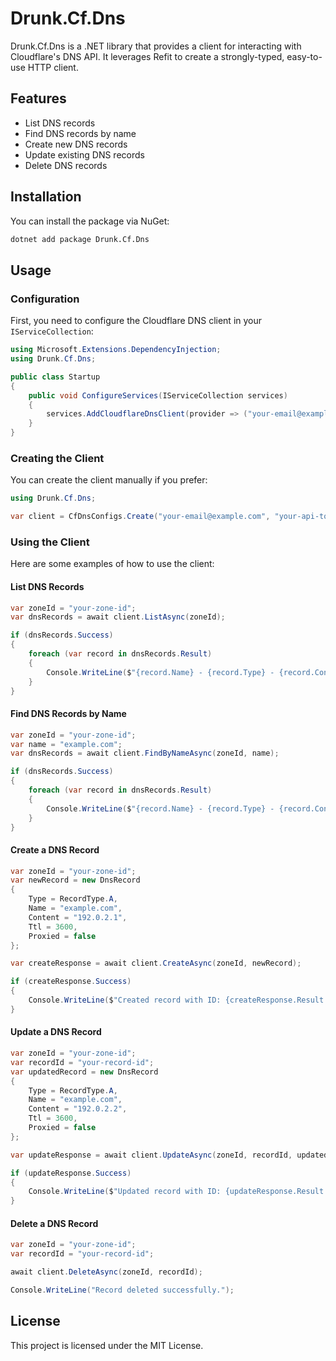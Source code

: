 # Drunk.Cf.Dns

Drunk.Cf.Dns is a .NET library that provides a client for interacting with Cloudflare's DNS API. It leverages Refit to create a strongly-typed, easy-to-use HTTP client.

## Features

- List DNS records
- Find DNS records by name
- Create new DNS records
- Update existing DNS records
- Delete DNS records

## Installation

You can install the package via NuGet:

```sh
dotnet add package Drunk.Cf.Dns
```

## Usage

### Configuration

First, you need to configure the Cloudflare DNS client in your `IServiceCollection`:

```csharp
using Microsoft.Extensions.DependencyInjection;
using Drunk.Cf.Dns;

public class Startup
{
    public void ConfigureServices(IServiceCollection services)
    {
        services.AddCloudflareDnsClient(provider => ("your-email@example.com", "your-api-token"));
    }
}
```

### Creating the Client

You can create the client manually if you prefer:

```csharp
using Drunk.Cf.Dns;

var client = CfDnsConfigs.Create("your-email@example.com", "your-api-token");
```

### Using the Client

Here are some examples of how to use the client:

#### List DNS Records

```csharp
var zoneId = "your-zone-id";
var dnsRecords = await client.ListAsync(zoneId);

if (dnsRecords.Success)
{
    foreach (var record in dnsRecords.Result)
    {
        Console.WriteLine($"{record.Name} - {record.Type} - {record.Content}");
    }
}
```

#### Find DNS Records by Name

```csharp
var zoneId = "your-zone-id";
var name = "example.com";
var dnsRecords = await client.FindByNameAsync(zoneId, name);

if (dnsRecords.Success)
{
    foreach (var record in dnsRecords.Result)
    {
        Console.WriteLine($"{record.Name} - {record.Type} - {record.Content}");
    }
}
```

#### Create a DNS Record

```csharp
var zoneId = "your-zone-id";
var newRecord = new DnsRecord
{
    Type = RecordType.A,
    Name = "example.com",
    Content = "192.0.2.1",
    Ttl = 3600,
    Proxied = false
};

var createResponse = await client.CreateAsync(zoneId, newRecord);

if (createResponse.Success)
{
    Console.WriteLine($"Created record with ID: {createResponse.Result.Id}");
}
```

#### Update a DNS Record

```csharp
var zoneId = "your-zone-id";
var recordId = "your-record-id";
var updatedRecord = new DnsRecord
{
    Type = RecordType.A,
    Name = "example.com",
    Content = "192.0.2.2",
    Ttl = 3600,
    Proxied = false
};

var updateResponse = await client.UpdateAsync(zoneId, recordId, updatedRecord);

if (updateResponse.Success)
{
    Console.WriteLine($"Updated record with ID: {updateResponse.Result.Id}");
}
```

#### Delete a DNS Record

```csharp
var zoneId = "your-zone-id";
var recordId = "your-record-id";

await client.DeleteAsync(zoneId, recordId);

Console.WriteLine("Record deleted successfully.");
```

## License

This project is licensed under the MIT License.
